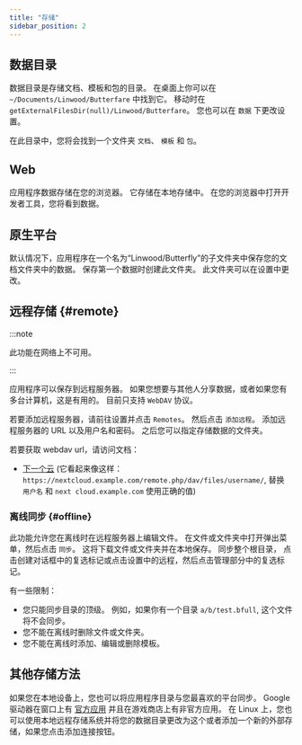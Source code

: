 ```yaml
---
title: "存储"
sidebar_position: 2
---
```


## 数据目录

数据目录是存储文档、模板和包的目录。 在桌面上你可以在 `~/Documents/Linwood/Butterfare` 中找到它。 移动时在 `getExternalFilesDir(null)/Linwood/Butterfare`。 您也可以在 `数据` 下更改设置。

在此目录中，您将会找到一个文件夹 `文档`、 `模板` 和 `包`。

## Web

应用程序数据存储在您的浏览器。 它存储在本地存储中。 在您的浏览器中打开开发者工具，您将看到数据。

## 原生平台

默认情况下，应用程序在一个名为“Linwood/Butterfly”的子文件夹中保存您的文档文件夹中的数据。 保存第一个数据时创建此文件夹。 此文件夹可以在设置中更改。

## 远程存储 {#remote}

:::note

此功能在网络上不可用。

:::

应用程序可以保存到远程服务器。 如果您想要与其他人分享数据，或者如果您有多台计算机，这是有用的。 目前只支持 `WebDAV` 协议。

若要添加远程服务器，请前往设置并点击 `Remotes`。 然后点击 `添加远程`。 添加远程服务器的 URL 以及用户名和密码。 之后您可以指定存储数据的文件夹。

若要获取 webdav url，请访问文档：

* [下一个云](https://docs.nextcloud.com/server/latest/user_manual/en/files/access_webdav.html) (它看起来像这样： `https://nextcloud.example.com/remote.php/dav/files/username/`, 替换 `用户名` 和 `next cloud.example.com` 使用正确的值)

### 离线同步 {#offline}

此功能允许您在离线时在远程服务器上编辑文件。 在文件或文件夹中打开弹出菜单，然后点击 `同步`。 这将下载文件或文件夹并在本地保存。 同步整个根目录， 点击创建对话框中的复选标记或点击设置中的远程，然后点击管理部分中的复选标记。

有一些限制：

* 您只能同步目录的顶级。 例如，如果你有一个目录 `a/b/test.bfull`, 这个文件将不会同步。
* 您不能在离线时删除文件或文件夹。
* 您不能在离线时添加、编辑或删除模板。

## 其他存储方法

如果您在本地设备上，您也可以将应用程序目录与您最喜欢的平台同步。 Google 驱动器在窗口上有 [官方应用](https://www.google.com/drive/download/) 并且在游戏商店上有非官方应用。 在 Linux 上，您也可以使用本地远程存储系统并将您的数据目录更改为这个或者添加一个新的外部存储，如果您点击添加连接按钮。
